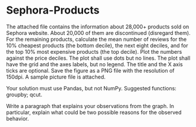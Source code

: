 # Sephora-Products
The attached file contains the information about 28,000+ products sold on Sephora website. About 20,000 of them are discontinued (disregard them). For the remaining products, calculate the mean number of reviews for the 10% cheapest products (the bottom decile), the next eight deciles, and for the top 10% most expensive products (the top decile). Plot the numbers against the price deciles. The plot shall use dots but no lines. The plot shall have the grid and the axes labels, but no legend. The title and the X axis ticks are optional. Save the figure as a PNG file with the resolution of 150dpi. A sample picture file is attached.

Your solution must use Pandas, but not NumPy. Suggested functions: groupby; qcut.

Write a paragraph that explains your observations from the graph. In particular, explain what could be two possible reasons for the observed behavior.
